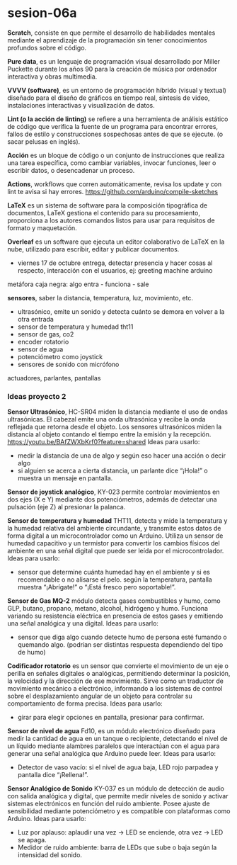 # sesion-06a

**Scratch**, consiste en que permite el desarrollo de habilidades mentales mediante el aprendizaje de la programación sin tener conocimientos profundos sobre el código.

**Pure data**, es un lenguaje de programación visual desarrollado por Miller Puckette durante los años 90 para la creación de música por ordenador interactiva y obras multimedia.

**VVVV (software)**, es un entorno de programación híbrido (visual y textual) diseñado para el diseño de gráficos en tiempo real, síntesis de video, instalaciones interactivas y visualización de datos.

**Lint (o la acción de linting)** se refiere a una herramienta de análisis estático de código que verifica la fuente de un programa para encontrar errores, fallos de estilo y construcciones sospechosas antes de que se ejecute. (o sacar pelusas en inglés). 

**Acción** es un bloque de código o un conjunto de instrucciones que realiza una tarea específica, como cambiar variables, invocar funciones, leer o escribir datos, o desencadenar un proceso.

**Actions**, workflows que corren automáticamente, revisa los update y con lint te avisa si hay errores. <https://github.com/arduino/compile-sketches> 

**LaTeX** es un sistema de software para la composición tipográfica de documentos, LaTeX gestiona el contenido para su procesamiento, proporciona a los autores comandos listos para usar para requisitos de formato y maquetación. 

**Overleaf** es un software que ejecuta un editor colaborativo de LaTeX en la nube, utilizado para escribir, editar y publicar documentos. 

- viernes 17 de octubre entrega, detectar presencia y hacer cosas al respecto, interacción con el usuarios,   ej: greeting machine arduino

metáfora caja negra: algo entra - funciona - sale 

**sensores**, saber la distancia, temperatura, luz, movimiento,  etc. 
- ultrasónico, emite un sonido y detecta cuánto se demora en volver a la otra entrada 
- sensor de temperatura y humedad tht11 
- sensor de gas, co2 
- encoder rotatorio 
- sensor de agua 
- potenciómetro como joystick 
- sensores de sonido con micrófono 

actuadores, parlantes, pantallas

### Ideas proyecto 2 

**Sensor Ultrasónico**, HC-SR04  miden la distancia mediante el uso de ondas ultrasónicas. El cabezal emite una onda ultrasónica y recibe la onda reflejada que retorna desde el objeto. Los sensores ultrasónicos miden la distancia al objeto contando el tiempo entre la emisión y la recepción. <https://youtu.be/BAfZWXbKrf0?feature=shared>
Ideas para usarlo: 
- medir la distancia de una de algo y según eso hacer una acción o decir algo 
- si alguien se acerca a cierta distancia, un parlante dice “¡Hola!” o muestra un mensaje en pantalla.

**Sensor de joystick analógico**,  KY-023 permite controlar movimientos en dos ejes (X e Y) mediante dos potenciómetros, además de detectar una pulsación (eje Z) al presionar la palanca.

**Sensor de temperatura y humedad** THT11, detecta y mide la temperatura y la humedad relativa del ambiente circundante, y transmite estos datos de forma digital a un microcontrolador como un Arduino. Utiliza un sensor de humedad capacitivo y un termistor para convertir los cambios físicos del ambiente en una señal digital que puede ser leída por el microcontrolador. 
Ideas para usarlo: 
- sensor que determine cuánta humedad hay en el ambiente y si es recomendable o no alisarse el pelo. 
 según la temperatura, pantalla muestra “¡Abrígate!” o “¡Está fresco pero soportable!”.

**Sensor de Gas MQ-2** módulo detecta gases combustibles y humo, como GLP, butano, propano, metano, alcohol, hidrógeno y humo. Funciona variando su resistencia eléctrica en presencia de estos gases y emitiendo una señal analógica y una digital.
Ideas para usarlo: 
- sensor que diga algo cuando detecte humo de persona esté fumando o quemando algo. (podrían ser distintas respuesta dependiendo del tipo de humo) 

**Codificador rotatorio** es un sensor que convierte el movimiento de un eje o perilla en señales digitales o analógicas, permitiendo determinar la posición, la velocidad y la dirección de ese movimiento. Sirve como un traductor de movimiento mecánico a electrónico, informando a los sistemas de control sobre el desplazamiento angular de un objeto para controlar su comportamiento de forma precisa.
Ideas para usarlo: 
- girar para elegir opciones en pantalla, presionar para confirmar.

**Sensor de nivel de agua** Fd10, es un módulo electrónico diseñado para medir la cantidad de agua en un tanque o recipiente, detectando el nivel de un líquido mediante alambres paralelos que interactúan con el agua para generar una señal analógica que Arduino puede leer.
Ideas para usarlo: 
- Detector de vaso vacío: si el nivel de agua baja, LED rojo parpadea y pantalla dice “¡Rellena!”.

**Sensor Analógico de Sonido**  KY-037 es un módulo de detección de audio con salida analógica y digital, que permite medir niveles de sonido y activar sistemas electrónicos en función del ruido ambiente. Posee ajuste de sensibilidad mediante potenciómetro y es compatible con plataformas como Arduino. 
Ideas para usarlo: 
- Luz por aplauso: aplaudir una vez → LED se enciende, otra vez → LED se apaga.
- Medidor de ruido ambiente: barra de LEDs que sube o baja según la intensidad del sonido.

